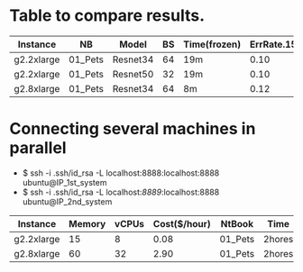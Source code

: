 # Table to compare results. 

 | Instance  | NB | Model |  BS | Time(frozen) | ErrRate.15 | Time(Unfrz) | ErrRate.27 | Cost($/hour) | Total | 
 | --- | --- | --- | --- | --- | --- | --- | --- | --- | --- |
 | g2.2xlarge | 01_Pets| Resnet34 | 64 | 19m | 0.10 | 27m | 0.08 | 0.8 | |
 | g2.2xlarge | 01_Pets| Resnet50 | 32 | 19m | 0.10 | 27m | 0.12 | 0.32 | |
 | g2.8xlarge | 01_Pets| Resnet34 | 64 | 8m | 0.12 | 27m | 0.12 | 2.9 | |


# Connecting several machines in parallel
 - $ ssh -i .ssh/id_rsa -L localhost:8888:localhost:8888 ubuntu@IP_1st_system
 - $ ssh -i .ssh/id_rsa -L localhost:*8889*:localhost:8888 ubuntu@IP_2nd_system


 | Instance  | Memory | vCPUs | Cost($/hour) | NtBook | Time | 
 | --- | --- | --- | --- | --- | --- |
 | g2.2xlarge | 15 | 8 | 0.08 | 01_Pets | 2hores |
 | g2.8xlarge | 60 | 32 | 2.90 | 01_Pets | 2hores |



